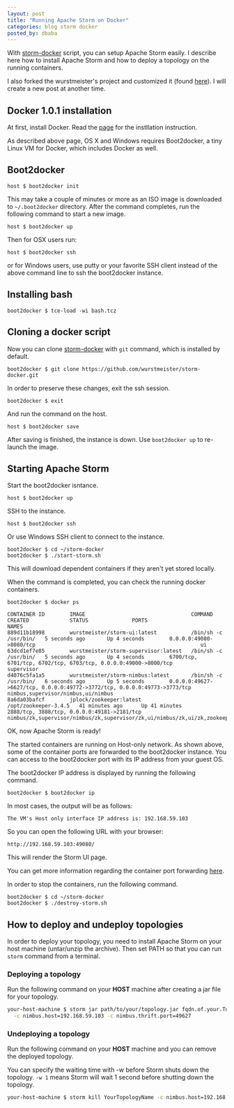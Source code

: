 ```yaml
---
layout: post
title: "Running Apache Storm on Docker"
categories: blog storm docker
posted_by: dbaba
---
```

With [storm-docker](https://github.com/wurstmeister/storm-docker) script, you can setup Apache Storm easily.
I describe here how to install Apache Storm and how to deploy a topology on the running containers.

I also forked the wurstmeister's project and customized it (found [here](https://github.com/inventit/storm-docker)). I will create a new post at another time.

## Docker 1.0.1 installation

At first, install Docker. Read the [page](https://docs.docker.com/installation/#installation) for the instllation instruction.

As described above page, OS X and Windows requires Boot2docker, a tiny Linux VM for Docker, which includes Docker as well.

## Boot2docker

    host $ boot2docker init

This may take a couple of minutes or more as an ISO image is downloaded to `~/.boot2docker` directory.
After the command completes, run the following command to start a new image.

    host $ boot2docker up

Then for OSX users run:

    host $ boot2docker ssh

or for Windows users, use putty or your favorite SSH client instead of the above command line to ssh the boot2docker instance.

## Installing bash

    boot2docker $ tce-load -wi bash.tcz

## Cloning a docker script

Now you can clone [storm-docker](https://github.com/wurstmeister/storm-docker) with `git` command, which is installed by default.

    boot2docker $ git clone https://github.com/wurstmeister/storm-docker.git

In order to preserve these changes, exit the ssh session.

    boot2docker $ exit

And run the command on the host.

    host $ boot2docker save

After saving is finished, the instance is down. Use `boot2docker up` to re-launch the image.

## Starting Apache Storm
Start the boot2docker isntance.

    host $ boot2docker up

SSH to the instance.

    host $ boot2docker ssh

Or use Windows SSH client to connect to the instance.

    boot2docker $ cd ~/storm-docker
    boot2docker $ ./start-storm.sh 

This will download dependent containers if they aren't yet stored locally.

When the command is completed, you can check the running docker containers.

    boot2docker $ docker ps

    CONTAINER ID        IMAGE                                  COMMAND                CREATED             STATUS              PORTS                                                                       NAMES
    889d11b18998        wurstmeister/storm-ui:latest           /bin/sh -c /usr/bin/   5 seconds ago       Up 4 seconds        0.0.0.0:49080->8080/tcp                                                     ui                                                                          
    63dcd1ef7e85        wurstmeister/storm-supervisor:latest   /bin/sh -c /usr/bin/   5 seconds ago       Up 4 seconds        6700/tcp, 6701/tcp, 6702/tcp, 6703/tcp, 0.0.0.0:49000->8000/tcp             supervisor                                                                  
    d4076c5fa1a5        wurstmeister/storm-nimbus:latest       /bin/sh -c /usr/bin/   6 seconds ago       Up 5 seconds        0.0.0.0:49627->6627/tcp, 0.0.0.0:49772->3772/tcp, 0.0.0.0:49773->3773/tcp   nimbus,supervisor/nimbus,ui/nimbus                                          
    8a6da03bafcf        jplock/zookeeper:latest                /opt/zookeeper-3.4.5   41 minutes ago      Up 41 minutes       2888/tcp, 3888/tcp, 0.0.0.0:49181->2181/tcp                                 nimbus/zk,supervisor/nimbus/zk,supervisor/zk,ui/nimbus/zk,ui/zk,zookeeper   

OK, now Apache Storm is ready!

The started containers are running on Host-only network. As shown above, some of the container ports are forwarded to the boot2docker instance. You can access to the boot2docker port with its IP address from your guest OS.

The boot2docker IP address is displayed by running the following command.

    boot2docker $ boot2docker ip

In most cases, the output will be as follows:

    The VM's Host only interface IP address is: 192.168.59.103

So you can open the following URL with your browser:

    http://192.168.59.103:49080/

This will render the Storm UI page.

You can get more information regarding the container port forwarding [here](https://github.com/boot2docker/boot2docker#container-port-redirection).

In order to stop the containers, run the following command.

    boot2docker $ cd ~/storm-docker
    boot2docker $ ./destroy-storm.sh

## How to deploy and undeploy topologies

In order to deploy your topology, you need to install Apache Storm on your host machine (untar/unzip the archive).
Then set PATH so that you can run `storm` command from a terminal.

### Deploying a topology
Run the following command on your **HOST** machine after creating a jar file for your topology.

```bash
your-host-machine $ storm jar path/to/your/topology.jar fqdn.of.your.TopologyMainClass \
  -c nimbus.host=192.168.59.103 -c nimbus.thrift.port=49627
```

### Undeploying a topology
Run the following command on your **HOST** machine and you can remove the deployed topology.

You can specify the waiting time with -w before Storm shuts down the topology. `-w 1` means Storm will wait 1 second before shutting down the topology.

```bash
your-host-machine $ storm kill YourTopologyName -c nimbus.host=192.168.59.103 -c nimbus.thrift.port=49627 -w 1
```
